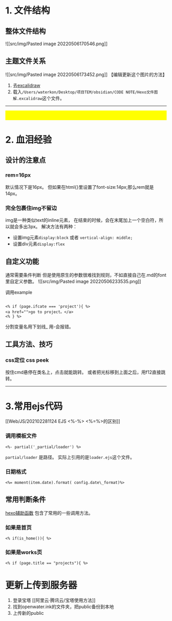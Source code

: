 # 1. 文件结构
## 整体文件结构
![[src/img/Pasted image 20220506170546.png]]

## 主题文件关系
![[src/img/Pasted image 20220506173452.png]]
【编辑更新这个图片的方法】
1. 去[excalidraw](https://excalidraw.com/)
2.  载入`/Users/waterkon/Desktop/项目TEM/obsidian/CODE NOTE/Hexo文件图解.excalidraw`这个文件。


---
<div style="width:100%;height:30px;background:yellow;"></div>

# 2. 血泪经验
## 设计的注意点
### rem=16px
默认情况下是16px。
但如果在html{}里设置了font-size:14px;那么rem就是14px。

### 完全包裹住img不留边
img是一种类似text的inline元素，
在结束的时候，会在末尾加上一个空白符，所以就会多出3px。
解决方法有两种：
-   设置img元素`display:block` 或者 `vertical-align: middle;`
-   设置div元素`display:flex`


## 自定义功能
通常需要条件判断
但是使用原生的参数很难找到规则，不如直接自己在.md的font里自定义参数。
![[src/img/Pasted image 20220506233535.png]]

调用example
```ejs

<% if (page.ifcate === 'project'){ %>
<a href="">go to project。</a>
<% } %>

```

分割变量名用下划线_   用-会报错。



## 工具方法、技巧
### css定位 css peek
按住cmd悬停在类名上，点击就能跳转。
或者把光标移到上面之后，用f12直接跳转。


---

# 3.常用ejs代码
[[Web/JS/202102281124 EJS <%-%> <%=%>的区别]]

### 调用模板文件
```ejs
<%- partial('_partial/loader') %>
```
`partial/loader` 是路径。
实际上引用的是` loader.ejs `这个文件。


### 日期格式
```ejs
<%= moment(item.date).format( config.date\_format)%>
```




## 常用判断条件
[hexo辅助函数](https://hexo.io/zh-cn/docs/helpers.html)
包含了常用的一些调用方法。

### 如果是首页
```ejs
<% if(is_home()){ %>
```

### 如果是works页
```ejs
<% if (page.title == "projects"){ %>
```






# 更新上传到服务器

1. 登录宝塔  [[阿里云·腾讯云/宝塔使用方法]]
2. 找到openwater.ink的文件夹，把public备份到本地
3. 上传新的public